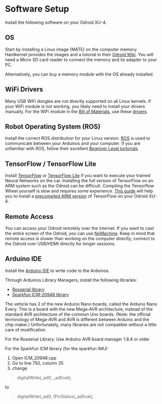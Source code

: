 # Software Setup

Install the following software on your Odroid XU-4.

## OS 
Start by installing a Linux image (MATE) on the computer memory. Hardkernel provides the images and a tutorial in their [Odroid Wiki](https://wiki.odroid.com/getting_started/os_installation_guide).
You will need a Micro SD card reader to connect the memory and its adapter to your PC.

Alternatively, you can buy a memory module with the OS already installed.

## WiFi Drivers
Many USB WiFi dongles are not directly supported on all Linux kernels. If your WiFi module is not working, you likely need to install your drivers manually. For the WiFi module in the [Bill of Materials](https://github.com/robertcornet/TUD_AI_driving/blob/main/documentation/bill_of_materials.md), use these [drivers](https://github.com/lwfinger/rtl8723bu).

## Robot Operating System (ROS)
Install the correct ROS distribution for your Linux version. [ROS](https://www.ros.org/) is used to communicate between your Arduinos and your computer. If you are unfamiliar with ROS, follow their excellent [Beginner Level turtorials](http://wiki.ros.org/ROS/Tutorials)

## TensorFlow / TensorFlow Lite
Install [TensorFlow](https://www.tensorflow.org/) or [TensorFlow Lite](https://www.tensorflow.org/lite) if you want to execute your trained Neural Networks on the car.
Installing the full version of TensorFlow on an ARM system such as the Odroid can be difficult. Compiling the Tensorflow Wheel yourself is slow and requires some experience.
[This guide](https://www.jianshu.com/p/375cacb4c0f2) will help you to install a [precompiled ARM version](https://github.com/lhelontra/tensorflow-on-arm/releases) of TensorFlow on your Odroid XU-4.

## Remote Access
You can access your Odroid remotely over the internet. If you want to cast the entire screen of the Odroid, you can use [NoMachine](https://www.nomachine.com/). Keep in mind that remote access is slower than working on the computer directly; connect to the Odroid over USB/HDMI directly for longer sessions.

## Arduino IDE
Install the [Arduino IDE](https://www.arduino.cc/en/software/) to write code to the Arduinos.

Through Arduinos Library Managers, install the following libraries:
- [Rosserial library](https://www.arduino.cc/reference/en/libraries/rosserial-arduino-library/)
- [Sparkfun ICM-20948 library](https://github.com/sparkfun/SparkFun_ICM-20948_ArduinoLibrary)

The vehicle has 2 of the new Arduino Nano boards, called the Arduino Nano Every. This is a board with the new Mega-AVR architecture, instead of the standard AVR architecture of the common Uno boards. (Note: the official terminology of Mega-AVR and AVR is different between Arduino and the chip maker.) Unfortunately, many libraries are not compatible without a little care of modification.
	
For the Rosserial Library:
    Use Arduino AVR board manager 1.8.4 or older

For the Sparkfun ICM library (for the sparkfun IMU)
1.	Open ICM_20948.cpp 
2.	Go to line 750, column 35
3. 	change
> digitalWrite(_ad0, _ad0val);

to

> digitalWrite(_ad0, (PinStatus)_ad0val);
